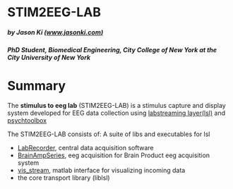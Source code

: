# STIM2EEG-LAB 
##### by Jason Ki [(www.jasonki.com)](https://www.jasonki.com) 
##### PhD Student, Biomedical Engineering, City College of New York at the City University of New York <h1>

# Summary
The **stimulus to eeg lab** (STIM2EEG-LAB) is a stimulus capture and display system developed for EEG data collection using [labstreaming layer(lsl)](https://github.com/sccn/labstreaminglayer) and [psychtoolbox](http://psychtoolbox.org/)

The STIM2EEG-LAB consists of:
A suite of libs and executables for lsl
   * [LabRecorder](https://github.com/sccn/labstreaminglayer/wiki/LabRecorder.wiki), central data acquisition software
   * [BrainAmpSeries](https://github.com/sccn/labstreaminglayer/wiki/BrainAmpSeries.wiki), eeg acquisition for Brain Product eeg acquisition system
   * [vis_stream](https://github.com/sccn/labstreaminglayer/wiki/ViewingStreamsInMatlab.wiki), matlab interface for visualizing incoming data
   * the core transport library (liblsl)

